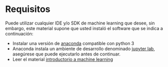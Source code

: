 # Requisitos

Puede utilizar cualquier IDE y/o SDK de machine learning que desee, sin embargo, este material supone que usted instaló el software que se indica a continuación:

* Instalar una versión de [anaconda](https://www.anaconda.com/distribution/) compatible con python 3
* Anaconda instala un ambiente de desarrollo denominado [jupyter lab](https://jupyterlab.readthedocs.io/en/stable/), asegúrese que puede ejecutarlo antes de continuar.
* Leer el material [introductorio a machine learning](./intro-machine-learning.pdf)
